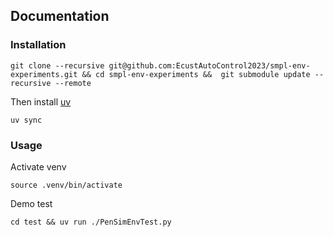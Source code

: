 ## Documentation

### Installation

```shell
git clone --recursive git@github.com:EcustAutoControl2023/smpl-env-experiments.git && cd smpl-env-experiments &&  git submodule update --recursive --remote

```

Then install [uv](https://docs.astral.sh/uv/getting-started/installation/)

```shell
uv sync
```

### Usage
Activate venv
```shell
source .venv/bin/activate
```

Demo test
```shell
cd test && uv run ./PenSimEnvTest.py
```
